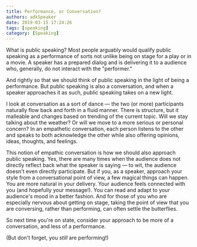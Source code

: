 ```yaml
---
title: Performance, or Conversation?
authors: adkSpeaker
date: 2019-03-15 17:24:26
tags: [speaking]
category: [Speaking]
---
```


<p>What is public speaking? Most people arguably would qualify public speaking as a performance of sorts not unlike being on stage for a play or in a movie. A speaker has a prepared dialog and is delivering it to a audience who, generally, do not interact with the "performer."</p>
<p>And rightly so that we should think of public speaking in the light of being a performance. But public speaking is also a conversation, and when a speaker approaches it as such, public speaking takes on a new light.</p>

<p>I look at conversation as a sort of dance &mdash; the two (or more) participants naturally flow back and forth in a fluid manner. There is structure, but it malleable and changes based on trending of the current topic. Will we stay talking about the weather? Or will we move to a more serious or personal concern? In an empathetic conversation, each person listens to the other and speaks to both acknowledge the other while also offering opinions, ideas, thoughts, and feelings.</p>
<p>This notion of empathic conversation is how we should also approach public speaking. Yes, there are many times when the audience does not directly reflect back what the speaker is saying &mdash; to wit, the audience doesn't even directly participate. But if you, as a speaker, approach your style from a conversational point of view, a few magical things can happen. You are more natural in your delivery. Your audience feels connected with you (and hopefully your message!). You can read and adapt to your audience's mood in a better fashion. And for those of you who are especially nervous about getting on stage, taking the point of view that you are conversing, rather than performing, can often settle the butterflies.</p>
<p>So next time you're on state, consider your approach to be more of a conversation, and less of a performance.</p>
<p>(But don't forget, you <em>still</em> are performing!)</p>